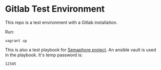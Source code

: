 Gitlab Test Environment
=======================

This repo is a test environment with a Gitlab installation.

Run:
```
vagrant up
```

This is also a test playbook for [Semaphore project](https://github.com/ansible-semaphore/semaphore). An ansible vault is used in the playbook. It's temp password is:

```
12345
```


